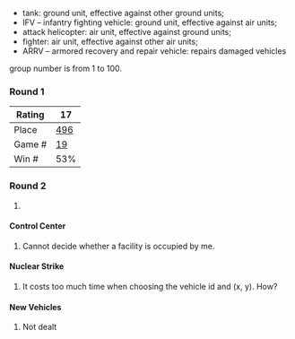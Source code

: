 * tank: ground unit, effective against other ground units;
* IFV – infantry fighting vehicle: ground unit, effective against air units;
* attack helicopter: air unit, effective against ground units;
* fighter: air unit, effective against other air units;
* ARRV – armored recovery and repair vehicle: repairs damaged vehicles




group number is from 1 to 100.



### Round 1

| Rating | 17                                       |
| ------ | ---------------------------------------- |
| Place  | [496](http://russianaicup.ru/contest/2/standings/page/5#standings-row-for-place-496) |
| Game # | [19](http://russianaicup.ru/profile/songzy12/contest2) |
| Win #  | 53%                                      |

### Round 2

1. ​

#### Control Center

1. Cannot decide whether a facility is occupied by me.

#### Nuclear Strike

1. It costs too much time when choosing the vehicle id and (x, y). How?

#### New Vehicles

1. Not dealt